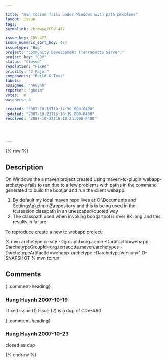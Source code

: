 ```yaml
---

title: "mvn tc:run fails under Windows with path problems"
layout: issue
tags: 
permalink: /browse/CDV-477

issue_key: CDV-477
issue_numeric_sort_key: 477
issuetype: "Bug"
project: "Community Development (Terracotta Server)"
project_key: "CDV"
status: "Closed"
resolution: "Fixed"
priority: "2 Major"
components: "Build & Test"
labels: 
assignee: "hhuynh"
reporter: "gkeim"
votes:  0
watchers: 0

created: "2007-10-19T19:14:30.000-0400"
updated: "2007-10-23T16:10:39.000-0400"
resolved: "2007-10-23T16:10:21.000-0400"




---
```


{% raw %}

## Description

<div markdown="1" class="description">

On Windows the a maven project created using maven-tc-plugin webapp-archetype fails to run due to a few problems with paths in the command generated to build the bootjar and run the client webapp.

1) By default my local maven repo lives at C:\Documents and Settings\gkeim\.m2\repository and this is being used in the tc.session.classpath in an unescaped/quoted way
2) The classpath used when invoking bootjartool is over 8K long and this results in failure.

To reproduce create a new tc webapp project:

% mvn archetype:create -DgroupId=org.acme -DartifactId=webapp -DarchetypeGroupId=org.terracotta.maven.archetypes -DarchetypeArtifactId=webapp-archetype -DarchetypeVersion=1.0-SNAPSHOT
% mvn tc:run


</div>

## Comments


{:.comment-heading}
### **Hung Huynh** <span class="date">2007-10-19</span>

<div markdown="1" class="comment">

I fixed issue (1)
Issue (2) is a dup of CDV-460

</div>


{:.comment-heading}
### **Hung Huynh** <span class="date">2007-10-23</span>

<div markdown="1" class="comment">

closed as dup

</div>



{% endraw %}
